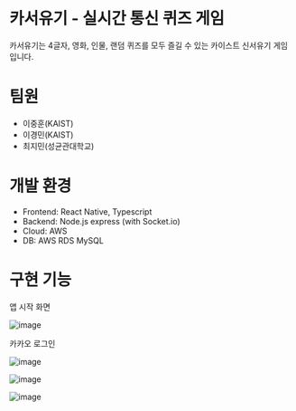 # 카서유기 - 실시간 통신 퀴즈 게임
카서유기는 4글자, 영화, 인물, 랜덤 퀴즈를 모두 즐길 수 있는 카이스트 신서유기 게임입니다.

# 팀원
- 이중훈(KAIST)
- 이경민(KAIST)
- 최지민(성균관대학교)

# 개발 환경
- Frontend: React Native, Typescript
- Backend: Node.js express (with Socket.io)
- Cloud: AWS
- DB: AWS RDS MySQL

# 구현 기능
앱 시작 화면

![image](https://github.com/hooniee0811/Madcamp-Second-Week/assets/67103852/616dfbd1-b6ff-4d6a-b1f2-fa770d87144e)

카카오 로그인

![image](https://github.com/hooniee0811/Madcamp-Second-Week/assets/67103852/420f3d39-81db-44c3-b7fa-e15a2cb92ff3)


![image](https://github.com/hooniee0811/Madcamp-Second-Week/assets/67103852/3655e5a5-81b8-4fa2-b694-b887d711bf83) 

![image](https://github.com/hooniee0811/Madcamp-Second-Week/assets/67103852/acf155e6-db01-49e7-b608-3a973d926ca5)

